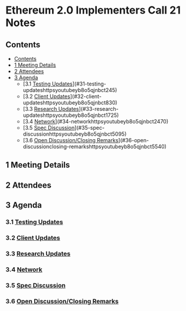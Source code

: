 # Ethereum 2.0 Implementers Call 21 Notes

## Contents

<!-- TOC depthFrom:2 depthTo:6 withLinks:1 updateOnSave:1 orderedList:0 -->

- [Contents](#contents)
- [1 Meeting Details](#1-meeting-details)
- [2 Attendees](#2-attendees)
- [3 Agenda](#3-agenda)
	- [3.1 [Testing Updates](https://youtu.be/YB8o_5qjNBc?t=245)](#31-testing-updateshttpsyoutubeyb8o5qjnbct245)
	- [3.2 [Client Updates](https://youtu.be/YB8o_5qjNBc?t=830)](#32-client-updateshttpsyoutubeyb8o5qjnbct830)
	- [3.3 [Research Updates](https://youtu.be/YB8o_5qjNBc?t=1725)](#33-research-updateshttpsyoutubeyb8o5qjnbct1725)
	- [3.4 [Network](https://youtu.be/YB8o_5qjNBc?t=2470)](#34-networkhttpsyoutubeyb8o5qjnbct2470)
	- [3.5 [Spec Discussion](https://youtu.be/YB8o_5qjNBc?t=5095)](#35-spec-discussionhttpsyoutubeyb8o5qjnbct5095)
	- [3.6 [Open Discussion/Closing Remarks](https://youtu.be/YB8o_5qjNBc?t=5540)](#36-open-discussionclosing-remarkshttpsyoutubeyb8o5qjnbct5540)

<!-- /TOC -->


## 1 Meeting Details

## 2 Attendees

## 3 Agenda

### 3.1 [Testing Updates](https://youtu.be/YB8o_5qjNBc?t=245)


### 3.2 [Client Updates](https://youtu.be/YB8o_5qjNBc?t=830)


### 3.3 [Research Updates](https://youtu.be/YB8o_5qjNBc?t=1725)


### 3.4 [Network](https://youtu.be/YB8o_5qjNBc?t=2470)


### 3.5 [Spec Discussion](https://youtu.be/YB8o_5qjNBc?t=5095)


### 3.6 [Open Discussion/Closing Remarks](https://youtu.be/YB8o_5qjNBc?t=5540)
